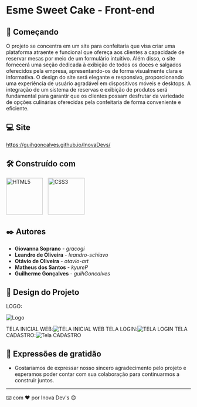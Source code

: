 # Esme Sweet Cake - Front-end

## 🚀 Começando

O projeto se concentra em um site para confeitaria que visa criar uma plataforma atraente e funcional que ofereça aos clientes a capacidade de reservar mesas por meio de um formulário intuitivo. Além disso, o site fornecerá uma seção dedicada à exibição de todos os doces e salgados oferecidos pela empresa, apresentando-os de forma visualmente clara e informativa. O design do site será elegante e responsivo, proporcionando uma experiência de usuário agradável em dispositivos móveis e desktops. A integração de um sistema de reservas e exibição de produtos será fundamental para garantir que os clientes possam desfrutar da variedade de opções culinárias oferecidas pela confeitaria de forma conveniente e eficiente.

## 💻 Site
<https://guihgoncalves.github.io/InovaDevs/>

## 🛠️ Construído com

<img src="https://github.com/user-attachments/assets/63e52500-3204-48c3-8a56-50b8e5ff20af" alt="HTML5" width="100" height="100" style="display: inline-block; margin-right: 10px;"> 
<img src="https://github.com/user-attachments/assets/12405686-c95d-4ba6-90ff-ef152a9432ae" alt="CSS3" width="100" height="100" style="display: inline-block;">

## ✒️ Autores

* **Giovanna Soprano** - *gracogi* 
* **Leandro de Oliveira** - *leandro-schiavo*
* **Otávio de Oliveira** - *otavio-art*
* **Matheus dos Santos** - *kyureP*
* **Guilherme Gonçalves** - *guihGoncalves*

## 🎨 Design do Projeto

LOGO:

![Logo](https://github.com/user-attachments/assets/d188d329-720c-462c-ad09-bd288f6df39d)

TELA INICIAL WEB:![TELA INICIAL WEB](https://github.com/user-attachments/assets/addd84ef-cfa9-458a-b0c9-682edf3d878f)
TELA LOGIN:![TELA LOGIN](https://github.com/user-attachments/assets/3503b818-3120-49a3-8662-e84aee489676)
TELA CADASTRO:![Tela CADASTRO](https://github.com/user-attachments/assets/95125408-3540-4f2e-a024-ac5ad8bc2354)

## 🎁 Expressões de gratidão

* Gostaríamos de expressar nosso sincero agradecimento pelo projeto e esperamos poder contar com sua colaboração para continuarmos a construir juntos.

---
⌨️ com ❤️ por Inova Dev's 😊
